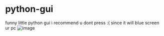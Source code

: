 # python-gui
funny little python gui i recommend u dont press :( since it will blue screen ur pc
![image](https://github.com/user-attachments/assets/d9f90f8c-5c14-448d-bdde-ac4ef8e363f0)
